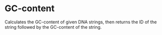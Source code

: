 # GC-content
Calculates the GC-content of given DNA strings, then returns the ID of the string followed by the GC-content of the string.
